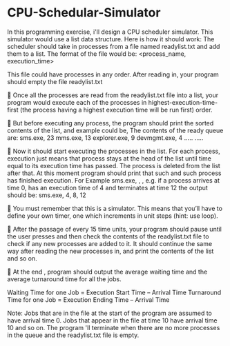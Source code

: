 # CPU-Schedular-Simulator

In this programming exercise, i'll design a CPU scheduler simulator. This simulator would use a list data structure. Here is how it
should work: The scheduler should take in processes from a file named readylist.txt and add them to a list. The format of the file
would be:
<process_name, execution_time>

This file could have processes in any order. After reading in, your program should empty the file readylist.txt

 Once all the processes are read from the readylist.txt file into a list, your program would execute each of the processes in
highest-execution-time-first (the process having a highest execution time will be run first) order.

 But before executing any process, the program should print the sorted contents of the list, and example could be,
The contents of the ready queue are:
sms.exe, 23
mms.exe, 13
explorer.exe, 9
devmgmt.exe, 4
…..
…..

 Now it should start executing the processes in the list. For each process, execution just means that process stays at the head of
the list until time equal to its execution time has passed. The process is deleted from the list after that. At this moment 
program should print that such and such process has finished execution.
For Example
sms.exe, <Execution Time>, <Waiting Time>, <Turnaround Time>
e.g. if a process arrives at time 0, has an execution time of 4 and terminates at time 12 the output should be:
sms.exe, 4, 8, 12
  
 You must remember that this is a simulator. This means that you’ll have to define your own timer, one which increments in unit
steps (hint: use loop).

 After the passage of every 15 time units, your program should pause until the user presses <enter> and then check the contents
of the readylist.txt file to check if any new processes are added to it. It should continue the same way after reading the new
processes in, and print the contents of the list and so on.
  
 At the end , program should output the average waiting time and the average turnaround time for all the jobs.

Waiting Time for one Job = Execution Start Time – Arrival Time
Turnaround Time for one Job = Execution Ending Time – Arrival Time

Note: Jobs that are in the file at the start of the program are assumed to have arrival time 0. Jobs that appear in the file at time 10
have arrival time 10 and so on.
The program 'll terminate when there are no more processes in the queue and the readylist.txt file is empty.
